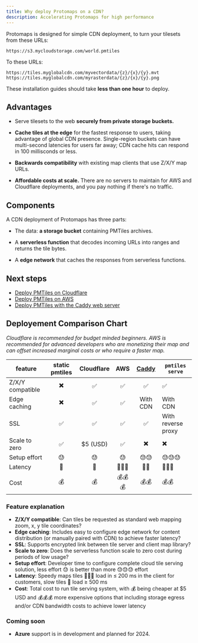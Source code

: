 ```yaml
---
title: Why deploy Protomaps on a CDN?
description: Accelerating Protomaps for high performance
---
```



Protomaps is designed for simple CDN deployment, to turn your tilesets from these URLs:

```
https://s3.mycloudstorage.com/world.pmtiles
```

To these URLs:

```
https://tiles.myglobalcdn.com/myvectordata/{z}/{x}/{y}.mvt
https://tiles.myglobalcdn.com/myrasterdata/{z}/{x}/{y}.png
```

These installation guides should take **less than one hour** to deploy.

## Advantages

* Serve tilesets to the web **securely from private storage buckets.**

* **Cache tiles at the edge** for the fastest response to users, taking advantage of global CDN presence. Single-region buckets can have multi-second latencies for users far away; CDN cache hits can respond in 100 millisconds or less.

* **Backwards compatibility** with existing map clients that use Z/X/Y map URLs.

* **Affordable costs at scale.** There are no servers to maintain for AWS and Cloudflare deployments, and you pay nothing if there's no traffic.

## Components

A CDN deployment of Protomaps has three parts:

* The data: **a storage bucket** containing PMTiles archives.

* A **serverless function** that decodes incoming URLs into ranges and returns the tile bytes.

* A **edge network** that caches the responses from serverless functions.

## Next steps

* [Deploy PMTiles on Cloudflare](/deploy/cloudflare)
* [Deploy PMTiles on AWS](/deploy/aws)
* [Deploy PMTiles with the Caddy web server](/deploy/server)

## Deployement Comparison Chart

_Cloudflare is recommended for budget minded beginners. AWS is recommended for advanced developers who are monetizing their map and can offset increased marginal costs or who require a faster map._

| feature | static pmtiles | Cloudflare |  AWS | [Caddy](/deploy/server#caddy) | `pmtiles serve` |
| - | :-: | :-:| :-: | :-: | - | 
| Z/X/Y compatible | ✖️    | ✅        | ✅    | ✅       | ✅                  |
| Edge caching     | ✖️    |  ✅       |  ✅   | With CDN | With CDN           |
| SSL              |  ✅  |  ✅       |  ✅   |  ✅       | With reverse proxy |
| Scale to zero    | ✅   |  $5 (USD) |  ✅   | ✖️        |  ✖️                 |
| Setup effort     | 😓   | 😓        | 😓    | 😓😓     | 😓😓😓               |
| Latency          | 🚀   |  🚀       |  🚀🚀🚀 | 🚀🚀     | 🚀🚀🚀              |
| Cost             | 💰   |  💰       |  💰💰💰 | 💰💰     | 💰💰                |

### Feature explanation

- **Z/X/Y compatible**: Can tiles be requested as standard web mapping zoom, x, y tile coordinates?
- **Edge caching**: Includes easy to configure edge network for content distribution (or manually paired with CDN) to achieve faster latency?
- **SSL**: Supports encrypted link between tile server and client map library?
- **Scale to zero**: Does the serverless function scale to zero cost during periods of low usage?
- **Setup effort**: Developer time to configure complete cloud tile serving solution, less effort 😓 is better than more 😓😓😓 effort
- **Latency**: Speedy maps tiles 🚀🚀🚀 load in ≤ 200 ms in the client for customers, slow tiles 🚀 load ≥ 500 ms
- **Cost**: Total cost to run tile serving system, with 💰 being cheaper at $5 USD and 💰💰💰 more expensive options that including storage egress and/or CDN bandwidth costs to achieve lower latency

### Coming soon

- **Azure** support is in development and planned for 2024.
